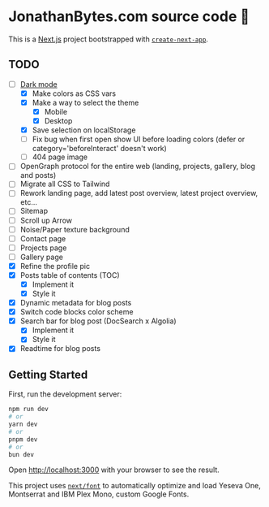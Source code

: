 # JonathanBytes.com source code 💾

This is a [Next.js](https://nextjs.org/) project bootstrapped with [`create-next-app`](https://github.com/vercel/next.js/tree/canary/packages/create-next-app).

## TODO

- [ ] [Dark mode](https://sreetamdas.com/blog/the-perfect-dark-mode)
    - [x] Make colors as CSS vars
    - [x] Make a way to select the theme
        - [x] Mobile
        - [x] Desktop
    - [x] Save selection on localStorage
    - [ ] Fix bug when first open show UI before loading colors (defer or category='beforeInteract' doesn't work)
    - [ ] 404 page image
- [ ] OpenGraph protocol for the entire web (landing, projects, gallery, blog and posts)
- [ ] Migrate all CSS to Tailwind
- [ ] Rework landing page, add latest post overview, latest project overview, etc...
- [ ] Sitemap
- [ ] Scroll up Arrow
- [ ] Noise/Paper texture background
- [ ] Contact page
- [ ] Projects page
- [ ] Gallery page
- [x] Refine the profile pic
- [x] Posts table of contents (TOC)
    - [x] Implement it
    - [x] Style it
- [x] Dynamic metadata for blog posts
- [x] Switch code blocks color scheme
- [x] Search bar for blog post (DocSearch x Algolia)
    - [x] Implement it
    - [x] Style it
- [x] Readtime for blog posts

## Getting Started

First, run the development server:

```bash
npm run dev
# or
yarn dev
# or
pnpm dev
# or
bun dev
```

Open [http://localhost:3000](http://localhost:3000) with your browser to see the result.

This project uses [`next/font`](https://nextjs.org/docs/basic-features/font-optimization) to automatically optimize and load Yeseva One, Montserrat and IBM Plex Mono, custom Google Fonts.
